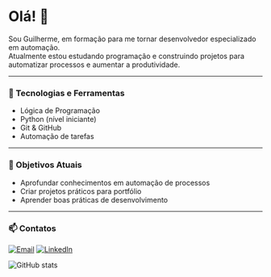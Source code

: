 # Olá! 👋

Sou Guilherme, em formação para me tornar desenvolvedor especializado em automação.  
Atualmente estou estudando programação e construindo projetos para automatizar processos e aumentar a produtividade.

---

### 🚀 Tecnologias e Ferramentas
- Lógica de Programação
- Python (nível iniciante)
- Git & GitHub
- Automação de tarefas

---

### 📌 Objetivos Atuais
- Aprofundar conhecimentos em automação de processos
- Criar projetos práticos para portfólio
- Aprender boas práticas de desenvolvimento

---

### 📫 Contatos
[![Email](https://img.shields.io/badge/Email-000?style=for-the-badge&logo=gmail)](mailto:guisacont@gmail.com)
[![LinkedIn](https://img.shields.io/badge/LinkedIn-000?style=for-the-badge&logo=linkedin&logoColor=0A66C2)](https://www.linkedin.com/in/guilhermeamado)

![GitHub stats](https://github-readme-stats.vercel.app/api?username=Pro-Guilherme&show_icons=true&theme=dracula)
